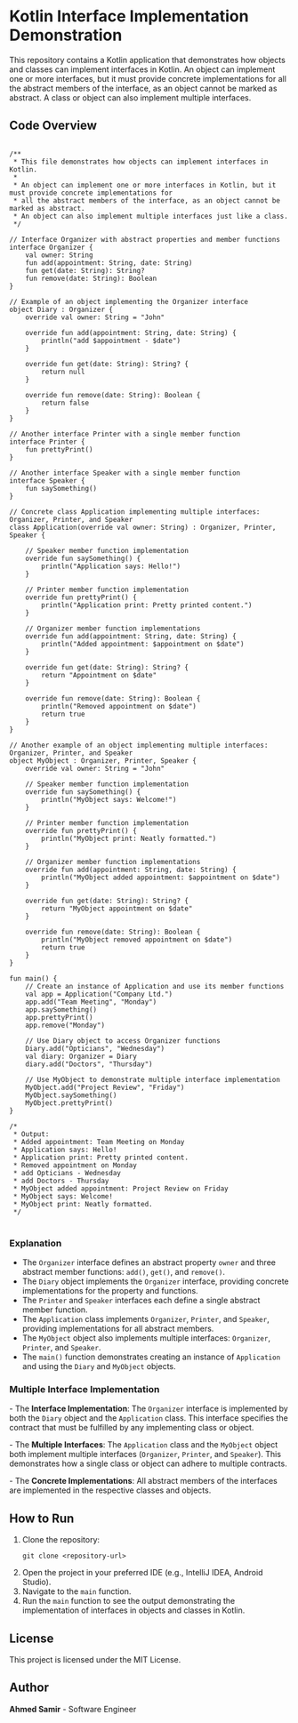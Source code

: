 <!DOCTYPE html>
<html lang="en">
 
<body>

<h1>Kotlin Interface Implementation Demonstration</h1>

<p>This repository contains a Kotlin application that demonstrates how objects and classes can implement interfaces in Kotlin. An object can implement one or more interfaces, but it must provide concrete implementations for all the abstract members of the interface, as an object cannot be marked as abstract. A class or object can also implement multiple interfaces.</p>

<h2>Code Overview</h2>

<pre>
<code>
/**
 * This file demonstrates how objects can implement interfaces in Kotlin.
 *
 * An object can implement one or more interfaces in Kotlin, but it must provide concrete implementations for
 * all the abstract members of the interface, as an object cannot be marked as abstract.
 * An object can also implement multiple interfaces just like a class.
 */

// Interface Organizer with abstract properties and member functions
interface Organizer {
    val owner: String
    fun add(appointment: String, date: String)
    fun get(date: String): String?
    fun remove(date: String): Boolean
}

// Example of an object implementing the Organizer interface
object Diary : Organizer {
    override val owner: String = "John"

    override fun add(appointment: String, date: String) {
        println("add $appointment - $date")
    }

    override fun get(date: String): String? {
        return null
    }

    override fun remove(date: String): Boolean {
        return false
    }
}

// Another interface Printer with a single member function
interface Printer {
    fun prettyPrint()
}

// Another interface Speaker with a single member function
interface Speaker {
    fun saySomething()
}

// Concrete class Application implementing multiple interfaces: Organizer, Printer, and Speaker
class Application(override val owner: String) : Organizer, Printer, Speaker {

    // Speaker member function implementation
    override fun saySomething() {
        println("Application says: Hello!")
    }

    // Printer member function implementation
    override fun prettyPrint() {
        println("Application print: Pretty printed content.")
    }

    // Organizer member function implementations
    override fun add(appointment: String, date: String) {
        println("Added appointment: $appointment on $date")
    }

    override fun get(date: String): String? {
        return "Appointment on $date"
    }

    override fun remove(date: String): Boolean {
        println("Removed appointment on $date")
        return true
    }
}

// Another example of an object implementing multiple interfaces: Organizer, Printer, and Speaker
object MyObject : Organizer, Printer, Speaker {
    override val owner: String = "John"

    // Speaker member function implementation
    override fun saySomething() {
        println("MyObject says: Welcome!")
    }

    // Printer member function implementation
    override fun prettyPrint() {
        println("MyObject print: Neatly formatted.")
    }

    // Organizer member function implementations
    override fun add(appointment: String, date: String) {
        println("MyObject added appointment: $appointment on $date")
    }

    override fun get(date: String): String? {
        return "MyObject appointment on $date"
    }

    override fun remove(date: String): Boolean {
        println("MyObject removed appointment on $date")
        return true
    }
}

fun main() {
    // Create an instance of Application and use its member functions
    val app = Application("Company Ltd.")
    app.add("Team Meeting", "Monday")
    app.saySomething()
    app.prettyPrint()
    app.remove("Monday")

    // Use Diary object to access Organizer functions
    Diary.add("Opticians", "Wednesday")
    val diary: Organizer = Diary
    diary.add("Doctors", "Thursday")

    // Use MyObject to demonstrate multiple interface implementation
    MyObject.add("Project Review", "Friday")
    MyObject.saySomething()
    MyObject.prettyPrint()
}

/*
 * Output:
 * Added appointment: Team Meeting on Monday
 * Application says: Hello!
 * Application print: Pretty printed content.
 * Removed appointment on Monday
 * add Opticians - Wednesday
 * add Doctors - Thursday
 * MyObject added appointment: Project Review on Friday
 * MyObject says: Welcome!
 * MyObject print: Neatly formatted.
 */
</code>
</pre>

<h3>Explanation</h3>

<ul>
    <li>The <code>Organizer</code> interface defines an abstract property <code>owner</code> and three abstract member functions: <code>add()</code>, <code>get()</code>, and <code>remove()</code>.</li>
    <li>The <code>Diary</code> object implements the <code>Organizer</code> interface, providing concrete implementations for the property and functions.</li>
    <li>The <code>Printer</code> and <code>Speaker</code> interfaces each define a single abstract member function.</li>
    <li>The <code>Application</code> class implements <code>Organizer</code>, <code>Printer</code>, and <code>Speaker</code>, providing implementations for all abstract members.</li>
    <li>The <code>MyObject</code> object also implements multiple interfaces: <code>Organizer</code>, <code>Printer</code>, and <code>Speaker</code>.</li>
    <li>The <code>main()</code> function demonstrates creating an instance of <code>Application</code> and using the <code>Diary</code> and <code>MyObject</code> objects.</li>
</ul>

<h3>Multiple Interface Implementation</h3>

<p>
- The <strong>Interface Implementation</strong>: The <code>Organizer</code> interface is implemented by both the <code>Diary</code> object and the <code>Application</code> class. This interface specifies the contract that must be fulfilled by any implementing class or object.
</p>
<p>
- The <strong>Multiple Interfaces</strong>: The <code>Application</code> class and the <code>MyObject</code> object both implement multiple interfaces (<code>Organizer</code>, <code>Printer</code>, and <code>Speaker</code>). This demonstrates how a single class or object can adhere to multiple contracts.
</p>
<p>
- The <strong>Concrete Implementations</strong>: All abstract members of the interfaces are implemented in the respective classes and objects.
</p>

<h2>How to Run</h2>

<ol>
    <li>Clone the repository:
        <pre><code>git clone &lt;repository-url&gt;</code></pre>
    </li>
    <li>Open the project in your preferred IDE (e.g., IntelliJ IDEA, Android Studio).</li>
    <li>Navigate to the <code>main</code> function.</li>
    <li>Run the <code>main</code> function to see the output demonstrating the implementation of interfaces in objects and classes in Kotlin.</li>
</ol>

<h2>License</h2>

<p>This project is licensed under the MIT License.</p>

<h2>Author</h2>

<p><strong>Ahmed Samir</strong> - Software Engineer</p>

</body>
</html>
